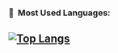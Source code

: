 ### 🐍 &nbsp;Most Used Languages:

[![Top Langs](https://github-readme-stat-andrewapollo628.vercel.app/api/top-langs/?username=minemythoughts&layout=compact&theme=vision-friendly-dark)](https://github.com/andrewapollo628/github-readme-stats)
---